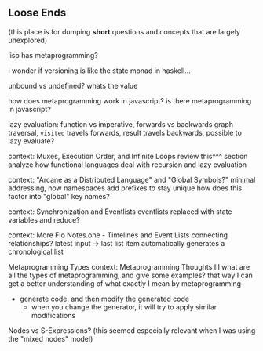 Loose Ends
-----------

(this place is for dumping **short** questions and concepts that are largely unexplored)

lisp has metaprogramming?

i wonder if versioning is like the state monad in haskell...

unbound vs undefined? whats the value

how does metaprogramming work in javascript? is there metaprogramming in javascript?


lazy evaluation: function vs imperative, forwards vs backwards
graph traversal, `visited` travels forwards, result travels backwards,  possible to lazy evaluate?


context: Muxes, Execution Order, and Infinite Loops
review this^^^ section
analyze how functional languages deal with recursion and lazy evaluation


context: "Arcane as a Distributed Language" and "Global Symbols?"
minimal addressing, how namespaces add prefixes to stay unique
how does this factor into "global" key names?



context: Synchronization and Eventlists
eventlists replaced with state variables and reduce?



context: More Flo Notes.one - Timelines and Event Lists
connecting relationships?
latest input -> last list item 
   automatically generates a chronological list


Metaprogramming Types
context: Metaprogramming Thoughts III
what are all the types of metaprogramming, and give some examples?
that way I can get a better understanding of what exactly I mean by metaprogramming
* generate code, and then modify the generated code
   * when you change the generator, it will try to apply similar modifications



Nodes vs S-Expressions?
(this seemed especially relevant when I was using the "mixed nodes" model)
